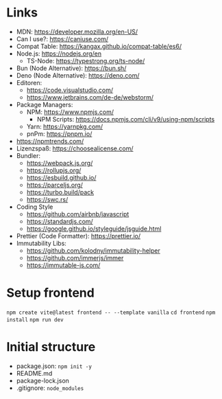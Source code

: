 # Links

- MDN: https://developer.mozilla.org/en-US/
- Can I use?: https://caniuse.com/
- Compat Table: https://kangax.github.io/compat-table/es6/
- Node.js: https://nodejs.org/en 
  - TS-Node: https://typestrong.org/ts-node/
- Bun (Node Alternative): https://bun.sh/
- Deno (Node Alternative): https://deno.com/
- Editoren:
  - https://code.visualstudio.com/
  - https://www.jetbrains.com/de-de/webstorm/
- Package Managers:
  - NPM: https://www.npmjs.com/
    - NPM Scripts: https://docs.npmjs.com/cli/v9/using-npm/scripts
  - Yarn: https://yarnpkg.com/
  - pnPm: https://pnpm.io/ 
- https://npmtrends.com/    
- Lizenzspaß: https://choosealicense.com/
- Bundler:
  - https://webpack.js.org/
  - https://rollupjs.org/
  - https://esbuild.github.io/
  - https://parceljs.org/
  - https://turbo.build/pack
  - https://swc.rs/
- Coding Style
  - https://github.com/airbnb/javascript
  - https://standardjs.com/
  - https://google.github.io/styleguide/jsguide.html
- Prettier (Code Formatter): https://prettier.io/
- Immutability Libs:
  - https://github.com/kolodny/immutability-helper
  - https://github.com/immerjs/immer
  - https://immutable-js.com/ 

# Setup frontend
`npm create vite@latest frontend -- --template vanilla`
`cd frontend` 
`npm install`
`npm run dev`

# Initial structure
- package.json: `npm init -y`
- README.md
- package-lock.json
- .gitignore: `node_modules`